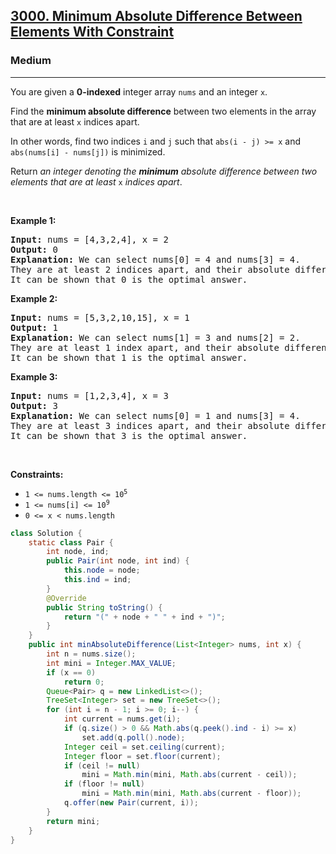 <h2><a href="https://leetcode.com/problems/minimum-absolute-difference-between-elements-with-constraint">3000. Minimum Absolute Difference Between Elements With Constraint</a></h2><h3>Medium</h3><hr><p>You are given a <strong>0-indexed</strong> integer array <code>nums</code> and an integer <code>x</code>.</p>

<p>Find the <strong>minimum absolute difference</strong> between two elements in the array that are at least <code>x</code> indices apart.</p>

<p>In other words, find two indices <code>i</code> and <code>j</code> such that <code>abs(i - j) &gt;= x</code> and <code>abs(nums[i] - nums[j])</code> is minimized.</p>

<p>Return<em> an integer denoting the <strong>minimum</strong> absolute difference between two elements that are at least</em> <code>x</code> <em>indices apart</em>.</p>

<p>&nbsp;</p>
<p><strong class="example">Example 1:</strong></p>

<pre>
<strong>Input:</strong> nums = [4,3,2,4], x = 2
<strong>Output:</strong> 0
<strong>Explanation:</strong> We can select nums[0] = 4 and nums[3] = 4. 
They are at least 2 indices apart, and their absolute difference is the minimum, 0. 
It can be shown that 0 is the optimal answer.
</pre>

<p><strong class="example">Example 2:</strong></p>

<pre>
<strong>Input:</strong> nums = [5,3,2,10,15], x = 1
<strong>Output:</strong> 1
<strong>Explanation:</strong> We can select nums[1] = 3 and nums[2] = 2.
They are at least 1 index apart, and their absolute difference is the minimum, 1.
It can be shown that 1 is the optimal answer.
</pre>

<p><strong class="example">Example 3:</strong></p>

<pre>
<strong>Input:</strong> nums = [1,2,3,4], x = 3
<strong>Output:</strong> 3
<strong>Explanation:</strong> We can select nums[0] = 1 and nums[3] = 4.
They are at least 3 indices apart, and their absolute difference is the minimum, 3.
It can be shown that 3 is the optimal answer.
</pre>

<p>&nbsp;</p>
<p><strong>Constraints:</strong></p>

<ul>
	<li><code>1 &lt;= nums.length &lt;= 10<sup>5</sup></code></li>
	<li><code>1 &lt;= nums[i] &lt;= 10<sup>9</sup></code></li>
	<li><code>0 &lt;= x &lt; nums.length</code></li>
</ul>

```java
class Solution {
    static class Pair {
        int node, ind;
        public Pair(int node, int ind) {
            this.node = node;
            this.ind = ind;
        }
        @Override
        public String toString() {
            return "(" + node + " " + ind + ")";
        }
    }
    public int minAbsoluteDifference(List<Integer> nums, int x) {
        int n = nums.size();
        int mini = Integer.MAX_VALUE;
        if (x == 0)
            return 0;
        Queue<Pair> q = new LinkedList<>();
        TreeSet<Integer> set = new TreeSet<>();
        for (int i = n - 1; i >= 0; i--) {
            int current = nums.get(i);
            if (q.size() > 0 && Math.abs(q.peek().ind - i) >= x)
                set.add(q.poll().node);
            Integer ceil = set.ceiling(current);
            Integer floor = set.floor(current);
            if (ceil != null)
                mini = Math.min(mini, Math.abs(current - ceil));
            if (floor != null)
                mini = Math.min(mini, Math.abs(current - floor));
            q.offer(new Pair(current, i));
        }
        return mini;
    }
}
```
